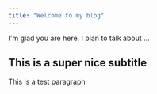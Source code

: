 ```yaml
---
title: "Welcome to my blog"
---
```


I'm glad you are here. I plan to talk about ...


## This is a super nice subtitle
This is a test paragraph
